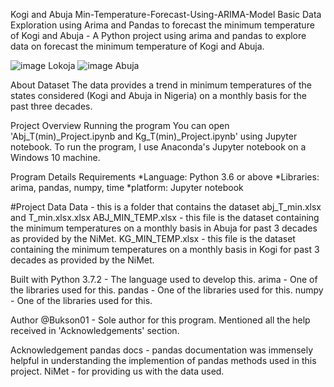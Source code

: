 Kogi and Abuja Min-Temperature-Forecast-Using-ARIMA-Model
Basic Data Exploration using Arima and Pandas to forecast the minimum temperature of Kogi and Abuja - A Python project using arima and pandas to explore data on forecast the minimum temperature of Kogi and Abuja.

![image](https://github.com/Bukson01/Max-Temperature-Forecast-/assets/81016410/e7ff3d59-8a48-4e80-8968-6e7ceb73aa61)
Lokoja
![image](https://github.com/Bukson01/Max-Temperature-Forecast-/assets/81016410/1782c35f-a64d-43c6-92b9-46c1df133e05)
Abuja

About Dataset
The data provides a trend in minimum temperatures of the states considered (Kogi and Abuja in Nigeria) on a monthly basis for the past three decades.

Project Overview
Running the program
You can open 'Abj_T(min)_Project.ipynb and Kg_T(min)_Project.ipynb' using Jupyter notebook. To run the program, I use Anaconda's Jupyter notebook on a Windows 10 machine.

Program Details
Requirements *Language: Python 3.6 or above *Libraries: arima, pandas, numpy, time *platform: Jupyter notebook

#Project Data Data - this is a folder that contains the dataset abj_T_min.xlsx and T_min.xlsx.xlsx 
ABJ_MIN_TEMP.xlsx - this file is the dataset containing the minimum temperatures on a monthly basis in Abuja for past 3 decades as provided by the NiMet. 
KG_MIN_TEMP.xlsx - this file is the dataset containing the minimum temperatures on a monthly basis in Kogi for past 3 decades as provided by the NiMet.

Built with
Python 3.7.2 - The language used to develop this. arima - One of the libraries used for this. pandas - One of the libraries used for this. numpy - One of the libraries used for this.

Author @Bukson01 - Sole author for this program. Mentioned all the help received in 'Acknowledgements' section.

Acknowledgement
pandas docs - pandas documentation was immensely helpful in understanding the implemention of pandas methods used in this project. NiMet - for providing us with the data used.

